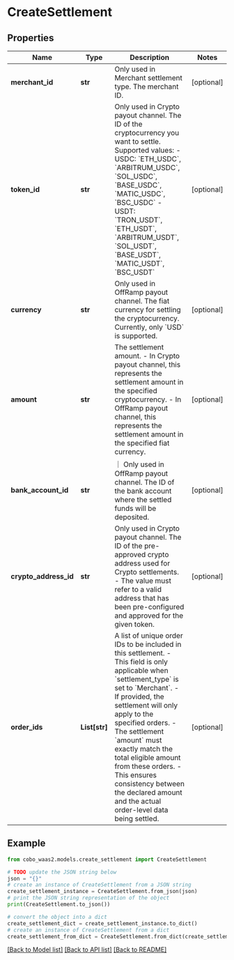 # CreateSettlement


## Properties

Name | Type | Description | Notes
------------ | ------------- | ------------- | -------------
**merchant_id** | **str** | Only used in Merchant settlement type. The merchant ID.  | [optional] 
**token_id** | **str** | Only used in Crypto payout channel. The ID of the cryptocurrency you want to settle. Supported values:  - USDC: &#x60;ETH_USDC&#x60;, &#x60;ARBITRUM_USDC&#x60;, &#x60;SOL_USDC&#x60;, &#x60;BASE_USDC&#x60;, &#x60;MATIC_USDC&#x60;, &#x60;BSC_USDC&#x60; - USDT: &#x60;TRON_USDT&#x60;, &#x60;ETH_USDT&#x60;, &#x60;ARBITRUM_USDT&#x60;, &#x60;SOL_USDT&#x60;, &#x60;BASE_USDT&#x60;, &#x60;MATIC_USDT&#x60;, &#x60;BSC_USDT&#x60;  | [optional] 
**currency** | **str** | Only used in OffRamp payout channel. The fiat currency for settling the cryptocurrency. Currently, only &#x60;USD&#x60; is supported.  | [optional] 
**amount** | **str** | The settlement amount. - In Crypto payout channel, this represents the settlement amount in the specified cryptocurrency. - In OffRamp payout channel, this represents the settlement amount in the specified fiat currency.  | [optional] 
**bank_account_id** | **str** | ｜ Only used in OffRamp payout channel. The ID of the bank account where the settled funds will be deposited. | [optional] 
**crypto_address_id** | **str** | Only used in Crypto payout channel. The ID of the pre-approved crypto address used for Crypto settlements. - The value must refer to a valid address that has been pre-configured and approved for the given token.  | [optional] 
**order_ids** | **List[str]** | A list of unique order IDs to be included in this settlement.  - This field is only applicable when &#x60;settlement_type&#x60; is set to &#x60;Merchant&#x60;. - If provided, the settlement will only apply to the specified orders. - The settlement &#x60;amount&#x60; must exactly match the total eligible amount from these orders. - This ensures consistency between the declared amount and the actual order-level data being settled.  | [optional] 

## Example

```python
from cobo_waas2.models.create_settlement import CreateSettlement

# TODO update the JSON string below
json = "{}"
# create an instance of CreateSettlement from a JSON string
create_settlement_instance = CreateSettlement.from_json(json)
# print the JSON string representation of the object
print(CreateSettlement.to_json())

# convert the object into a dict
create_settlement_dict = create_settlement_instance.to_dict()
# create an instance of CreateSettlement from a dict
create_settlement_from_dict = CreateSettlement.from_dict(create_settlement_dict)
```
[[Back to Model list]](../README.md#documentation-for-models) [[Back to API list]](../README.md#documentation-for-api-endpoints) [[Back to README]](../README.md)



